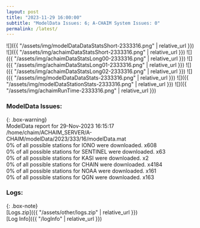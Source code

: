 ```yaml
---
layout: post
title: "2023-11-29 16:00:00"
subtitle: "ModelData Issues: 6; A-CHAIM System Issues: 0"
permalink: /latest/
---
```


![]({{ "/assets/img/modelDataDataStatsShort-2333316.png" | relative_url }})
![]({{ "/assets/img/achaimDataStatsShort-2333316.png" | relative_url }})
![]({{ "/assets/img/achaimDataStatsLong00-2333316.png" | relative_url }})
![]({{ "/assets/img/achaimDataStatsLong01-2333316.png" | relative_url }})
![]({{ "/assets/img/achaimDataStatsLong02-2333316.png" | relative_url }})
![]({{ "/assets/img/modelDataDataStats-2333316.png" | relative_url }})
![]({{ "/assets/img/modelDataStationStats-2333316.png" | relative_url }})
![]({{ "/assets/img/achaimRunTime-2333316.png" | relative_url }})


### ModelData Issues:  
  
{: .box-warning}  
 ModelData report for 29-Nov-2023 16:15:17   
 /home/chaim/ACHAIM_SERVER/A-CHAIM/modelData/2023/333/16/modelData.mat   
 0% of all possible stations for IONO were downloaded. x608   
 0% of all possible stations for SENTINEL were downloaded. x63   
 0% of all possible stations for KASI were downloaded. x2   
 0% of all possible stations for CHAIN were downloaded. x4184   
 0% of all possible stations for NOAA were downloaded. x161   
 0% of all possible stations for QGN were downloaded. x163   
  


### Logs:  
  
{: .box-note}  
[Logs.zip]({{ "/assets/other/logs.zip" | relative_url }})  
[Log Info]({{ "/logInfo" | relative_url }})  
